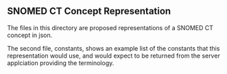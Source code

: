 SNOMED CT Concept Representation
--------------------------------
The files in this directory are proposed representations of a SNOMED CT concept in json.

The second file, constants, shows an example list of the constants that this representation would use, and would expect to be returned from the server applciation providing the terminology.
